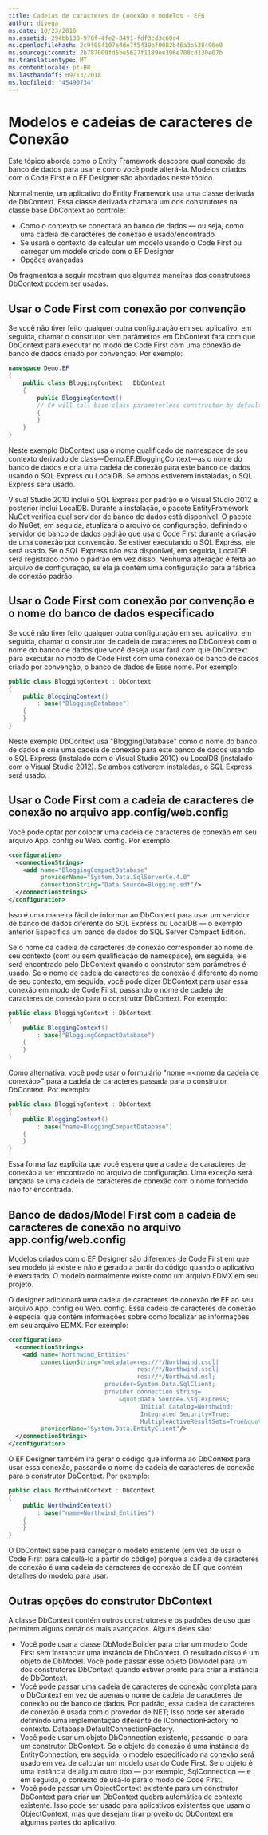 ```yaml
---
title: Cadeias de caracteres de Conexão e modelos - EF6
author: divega
ms.date: 10/23/2016
ms.assetid: 294bb138-978f-4fe2-8491-fdf3cd3c60c4
ms.openlocfilehash: 2c9f084107e4de7f5439bf0082b46a3b538496e0
ms.sourcegitcommit: 2b787009fd5be5627f1189ee396e708cd130e07b
ms.translationtype: MT
ms.contentlocale: pt-BR
ms.lasthandoff: 09/13/2018
ms.locfileid: "45490734"
---
```

# <a name="connection-strings-and-models"></a>Modelos e cadeias de caracteres de Conexão
Este tópico aborda como o Entity Framework descobre qual conexão de banco de dados para usar e como você pode alterá-la. Modelos criados com o Code First e o EF Designer são abordados neste tópico.  

Normalmente, um aplicativo do Entity Framework usa uma classe derivada de DbContext. Essa classe derivada chamará um dos construtores na classe base DbContext ao controle:  

- Como o contexto se conectará ao banco de dados — ou seja, como uma cadeia de caracteres de conexão é usado/encontrado  
- Se usará o contexto de calcular um modelo usando o Code First ou carregar um modelo criado com o EF Designer  
- Opções avançadas  

Os fragmentos a seguir mostram que algumas maneiras dos construtores DbContext podem ser usadas.  

## <a name="use-code-first-with-connection-by-convention"></a>Usar o Code First com conexão por convenção  

Se você não tiver feito qualquer outra configuração em seu aplicativo, em seguida, chamar o construtor sem parâmetros em DbContext fará com que DbContext para executar no modo de Code First com uma conexão de banco de dados criado por convenção. Por exemplo:  

``` csharp  
namespace Demo.EF
{
    public class BloggingContext : DbContext
    {
        public BloggingContext()
        // C# will call base class parameterless constructor by default
        {
        }
    }
}
```  

Neste exemplo DbContext usa o nome qualificado de namespace de seu contexto derivado de class—Demo.EF.BloggingContext—as o nome do banco de dados e cria uma cadeia de conexão para este banco de dados usando o SQL Express ou LocalDB. Se ambos estiverem instaladas, o SQL Express será usado.  

Visual Studio 2010 inclui o SQL Express por padrão e o Visual Studio 2012 e posterior inclui LocalDB. Durante a instalação, o pacote EntityFramework NuGet verifica qual servidor de banco de dados está disponível. O pacote do NuGet, em seguida, atualizará o arquivo de configuração, definindo o servidor de banco de dados padrão que usa o Code First durante a criação de uma conexão por convenção. Se estiver executando o SQL Express, ele será usado. Se o SQL Express não está disponível, em seguida, LocalDB será registrado como o padrão em vez disso. Nenhuma alteração é feita ao arquivo de configuração, se ela já contém uma configuração para a fábrica de conexão padrão.  

## <a name="use-code-first-with-connection-by-convention-and-specified-database-name"></a>Usar o Code First com conexão por convenção e o nome do banco de dados especificado  

Se você não tiver feito qualquer outra configuração em seu aplicativo, em seguida, chamar o construtor de cadeia de caracteres no DbContext com o nome do banco de dados que você deseja usar fará com que DbContext para executar no modo de Code First com uma conexão de banco de dados criado por convenção, o banco de dados de Esse nome. Por exemplo:  

``` csharp  
public class BloggingContext : DbContext
{
    public BloggingContext()
        : base("BloggingDatabase")
    {
    }
}
```  

Neste exemplo DbContext usa "BloggingDatabase" como o nome do banco de dados e cria uma cadeia de conexão para este banco de dados usando o SQL Express (instalado com o Visual Studio 2010) ou LocalDB (instalado com o Visual Studio 2012). Se ambos estiverem instaladas, o SQL Express será usado.  

## <a name="use-code-first-with-connection-string-in-appconfigwebconfig-file"></a>Usar o Code First com a cadeia de caracteres de conexão no arquivo app.config/web.config  

Você pode optar por colocar uma cadeia de caracteres de conexão em seu arquivo App. config ou Web. config. Por exemplo:  

``` xml  
<configuration>
  <connectionStrings>
    <add name="BloggingCompactDatabase"
         providerName="System.Data.SqlServerCe.4.0"
         connectionString="Data Source=Blogging.sdf"/>
  </connectionStrings>
</configuration>
```  

Isso é uma maneira fácil de informar ao DbContext para usar um servidor de banco de dados diferente do SQL Express ou LocalDB — o exemplo anterior Especifica um banco de dados do SQL Server Compact Edition.  

Se o nome da cadeia de caracteres de conexão corresponder ao nome de seu contexto (com ou sem qualificação de namespace), em seguida, ele será encontrado pelo DbContext quando o construtor sem parâmetros é usado. Se o nome de cadeia de caracteres de conexão é diferente do nome de seu contexto, em seguida, você pode dizer DbContext para usar essa conexão em modo de Code First, passando o nome de cadeia de caracteres de conexão para o construtor DbContext. Por exemplo:  

``` csharp  
public class BloggingContext : DbContext
{
    public BloggingContext()
        : base("BloggingCompactDatabase")
    {
    }
}
```  

Como alternativa, você pode usar o formulário "nome =\<nome da cadeia de conexão\>" para a cadeia de caracteres passada para o construtor DbContext. Por exemplo:  

``` csharp  
public class BloggingContext : DbContext
{
    public BloggingContext()
        : base("name=BloggingCompactDatabase")
    {
    }
}
```  

Essa forma faz explícita que você espera que a cadeia de caracteres de conexão a ser encontrado no arquivo de configuração. Uma exceção será lançada se uma cadeia de caracteres de conexão com o nome fornecido não for encontrada.  

## <a name="databasemodel-first-with-connection-string-in-appconfigwebconfig-file"></a>Banco de dados/Model First com a cadeia de caracteres de conexão no arquivo app.config/web.config  

Modelos criados com o EF Designer são diferentes de Code First em que seu modelo já existe e não é gerado a partir do código quando o aplicativo é executado. O modelo normalmente existe como um arquivo EDMX em seu projeto.  

O designer adicionará uma cadeia de caracteres de conexão de EF ao seu arquivo App. config ou Web. config. Essa cadeia de caracteres de conexão é especial que contém informações sobre como localizar as informações em seu arquivo EDMX. Por exemplo:  

``` xml  
<configuration>  
  <connectionStrings>  
    <add name="Northwind_Entities"  
         connectionString="metadata=res://*/Northwind.csdl|  
                                    res://*/Northwind.ssdl|  
                                    res://*/Northwind.msl;  
                           provider=System.Data.SqlClient;  
                           provider connection string=  
                               &quot;Data Source=.\sqlexpress;  
                                     Initial Catalog=Northwind;  
                                     Integrated Security=True;  
                                     MultipleActiveResultSets=True&quot;"  
         providerName="System.Data.EntityClient"/>  
  </connectionStrings>  
</configuration>
```  

O EF Designer também irá gerar o código que informa ao DbContext para usar essa conexão, passando o nome de cadeia de caracteres de conexão para o construtor DbContext. Por exemplo:  

``` csharp  
public class NorthwindContext : DbContext
{
    public NorthwindContext()
        : base("name=Northwind_Entities")
    {
    }
}
```  

O DbContext sabe para carregar o modelo existente (em vez de usar o Code First para calculá-lo a partir do código) porque a cadeia de caracteres de conexão é uma cadeia de caracteres de conexão de EF que contém detalhes do modelo para usar.  

## <a name="other-dbcontext-constructor-options"></a>Outras opções do construtor DbContext  

A classe DbContext contém outros construtores e os padrões de uso que permitem alguns cenários mais avançados. Alguns deles são:  

- Você pode usar a classe DbModelBuilder para criar um modelo Code First sem instanciar uma instância de DbContext. O resultado disso é um objeto de DbModel. Você pode passar esse objeto DbModel para um dos construtores DbContext quando estiver pronto para criar a instância de DbContext.  
- Você pode passar uma cadeia de caracteres de conexão completa para o DbContext em vez de apenas o nome de cadeia de caracteres de conexão ou de banco de dados. Por padrão, essa cadeia de caracteres de conexão é usada com o provedor de.NET; Isso pode ser alterado definindo uma implementação diferente de IConnectionFactory no contexto. Database.DefaultConnectionFactory.  
- Você pode usar um objeto DbConnection existente, passando-o para um construtor DbContext. Se o objeto de conexão é uma instância de EntityConnection, em seguida, o modelo especificado na conexão será usado em vez de calcular um modelo usando Code First. Se o objeto é uma instância de algum outro tipo — por exemplo, SqlConnection — e em seguida, o contexto de usá-lo para o modo de Code First.  
- Você pode passar um ObjectContext existente para um construtor DbContext para criar um DbContext quebra automática de contexto existente. Isso pode ser usado para aplicativos existentes que usam o ObjectContext, mas que desejam tirar proveito do DbContext em algumas partes do aplicativo.  
